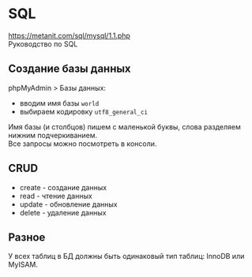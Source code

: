 # SQL
https://metanit.com/sql/mysql/1.1.php  
Руководство по SQL

## Создание базы данных
phpMyAdmin > Базы данных:
- вводим имя базы `world`
- выбираем кодировку `utf8_general_ci`

Имя базы (и столбцов) пишем с маленькой буквы, слова разделяем нижним подчеркиванием.  
Все запросы можно посмотреть в консоли.

## CRUD
- create - создание данных
- read - чтение данных
- update - обновление данных
- delete - удаление данных

## Разное
У всех таблиц в БД должны быть одинаковый тип таблиц: InnoDB или MyISAM.
